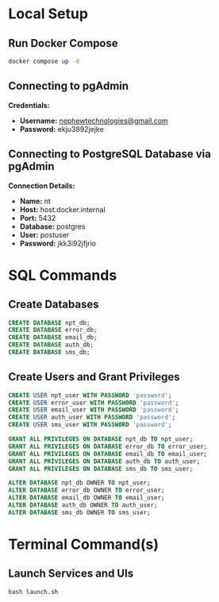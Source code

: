 # Local Setup

## Run Docker Compose

```bash
docker compose up -d
```

## Connecting to pgAdmin

**Credentials:**
- **Username:** nephewtechnologies@gmail.com
- **Password:** ekju3892jejke

## Connecting to PostgreSQL Database via pgAdmin

**Connection Details:**
- **Name:** nt
- **Host:** host.docker.internal
- **Port:** 5432
- **Database:** postgres
- **User:** postuser
- **Password:** jkk3i92jfjrio

# SQL Commands

## Create Databases

```sql
CREATE DATABASE npt_db;
CREATE DATABASE error_db;
CREATE DATABASE email_db;
CREATE DATABASE auth_db;
CREATE DATABASE sms_db;
```

## Create Users and Grant Privileges

```sql
CREATE USER npt_user WITH PASSWORD 'password';
CREATE USER error_user WITH PASSWORD 'password';
CREATE USER email_user WITH PASSWORD 'password';
CREATE USER auth_user WITH PASSWORD 'password';
CREATE USER sms_user WITH PASSWORD 'password';

GRANT ALL PRIVILEGES ON DATABASE npt_db TO npt_user;
GRANT ALL PRIVILEGES ON DATABASE error_db TO error_user;
GRANT ALL PRIVILEGES ON DATABASE email_db TO email_user;
GRANT ALL PRIVILEGES ON DATABASE auth_db TO auth_user;
GRANT ALL PRIVILEGES ON DATABASE sms_db TO sms_user;

ALTER DATABASE npt_db OWNER TO npt_user;
ALTER DATABASE error_db OWNER TO error_user;
ALTER DATABASE email_db OWNER TO email_user;
ALTER DATABASE auth_db OWNER TO auth_user;
ALTER DATABASE sms_db OWNER TO sms_user;
```

# Terminal Command(s)

## Launch Services and UIs

```bash
bash launch.sh
```